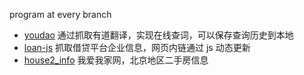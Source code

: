program at every branch
- [youdao](https://github.com/supertab/spider_py/tree/youdao)
通过抓取有道翻译，实现在线查词，可以保存查询历史到本地
- [loan-js](https://github.com/supertab/spider_py/tree/loan-js)
抓取借贷平台企业信息，网页内链通过 js 动态更新
- [house2_info](https://github.com/supertab/spider_py/tree/house2_info)
我爱我家网，北京地区二手房信息
